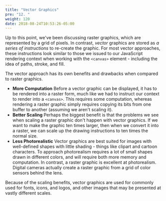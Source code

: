 ```yaml
---
title: "Vector Graphics"
pre: "12. "
weight: 120
date: 2018-08-24T10:53:26-05:00
---
```


Up to this point, we've been discussing raster graphics, which are represented by a grid of pixels.  In contrast, _vector_ graphics are stored as _a series of instructions_ to re-create the graphic. For most vector approaches, these instructions look similar to those we issued to our JavaScript rendering context when working with the `<canvas>` element - including the idea of paths, stroke, and fill. 

The vector approach has its own benefits and drawbacks when compared to raster graphics.

* __More Computation__ Before a vector graphic can be displayed, it has to be rendered into a raster form, much like we had to instruct our context to render into a `<canvas>`. This requires some computation, whereas rendering a raster graphic simply requires copying its bits from one buffer to another (assuming we aren't scaling it).
* __Better Scaling__ Perhaps the biggest benefit is that the problems we see when scaling a raster graphic don't happen with vector graphics.  If we want to make the graphic ten times larger, then when we convert it into a raster, we can scale up the drawing instructions to ten times the normal size.
* __Less Photorealistic__ Vector graphics are best suited for images with well-defined shapes with little shading - things like clipart and cartoon characters. To approach photorealism requires a lot of small shapes drawn in different colors, and will require both more memory and computation.  In contrast, a raster graphic is excellent at photorealism. Digital cameras actually create a raster graphic from a grid of color sensors behind the lens.

Because of the scaling benefits, vector graphics are used for commonly used for fonts, icons, and logos, and other images that may be presented at vastly different scales.